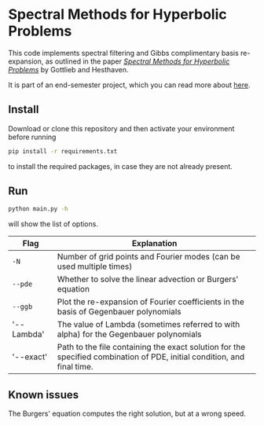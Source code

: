 # Spectral Methods for Hyperbolic Problems

This code implements spectral filtering and Gibbs complimentary basis re-expansion, as outlined in the paper [_Spectral Methods for Hyperbolic Problems_](https://doi.org/10.1016/S0377-0427(00)00510-0) by Gottlieb and Hesthaven.

It is part of an end-semester project, which you can read more about [here](https://aadi.ink/spectral4hyp).

## Install
Download or clone this repository and then activate your environment 
before running
```bash
pip install -r requirements.txt
```
to install the required packages, in case they are not already present.

## Run
```bash
python main.py -h
```
will show the list of options.


| Flag | Explanation | 
| --- | --- | 
| `-N` | Number of grid points and Fourier modes (can be used multiple times) |
| `--pde` | Whether to solve the linear advection or Burgers' equation |
| `--ggb` | Plot the re-expansion of Fourier coefficients in the basis of Gegenbauer polynomials |
| '--Lambda' | The value of Lambda (sometimes referred to with alpha) for the Gegenbauer polynomials | 
| '--exact' | Path to the file containing the exact solution for the specified combination of PDE, initial condition, and final time. |

## Known issues
The Burgers' equation computes the right solution, but at a wrong speed.

